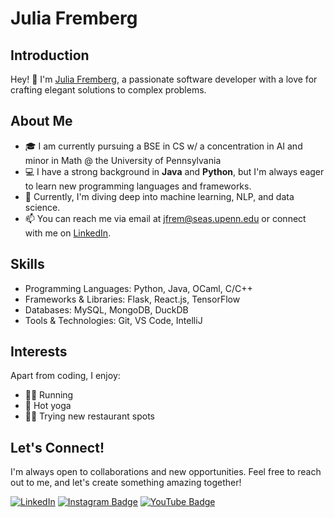# Julia Fremberg

## Introduction

Hey! 👋 I'm [Julia Fremberg](https://www.linkedin.com/in/juliafremberg/), a passionate software developer with a love for crafting elegant solutions to complex problems. 

## About Me

- 🎓 I am currently pursuing a BSE in CS w/ a concentration in AI and minor in Math @ the University of Pennsylvania
- 💻 I have a strong background in **Java** and **Python**, but I'm always eager to learn new programming languages and frameworks.
- 🌱 Currently, I'm diving deep into machine learning, NLP, and data science.
- 📫 You can reach me via email at [jfrem@seas.upenn.edu](mailto:jfrem@seas.upenn.edu) or connect with me on [LinkedIn](https://www.linkedin.com/in/juliafremberg/).

## Skills

- Programming Languages: Python, Java, OCaml, C/C++
- Frameworks & Libraries: Flask, React.js, TensorFlow
- Databases: MySQL, MongoDB, DuckDB
- Tools & Technologies: Git, VS Code, IntelliJ

## Interests

Apart from coding, I enjoy:
- 🏃‍♀️ Running
- 🧘 Hot yoga
- 👩‍🍳 Trying new restaurant spots

## Let's Connect!

I'm always open to collaborations and new opportunities. Feel free to reach out to me, and let's create something amazing together!

[![LinkedIn](https://img.shields.io/badge/-Julia%20Fremberg-blue?style=flat-square&logo=LinkedIn&logoColor=white&link=https://www.linkedin.com/in/juliafremberg/)](https://www.linkedin.com/in/juliafremberg/)
[![Instagram Badge](https://img.shields.io/badge/-juliafremberg-e4405f?style=flat-square&logo=Instagram&logoColor=white&link=https://www.instagram.com/juliafremberg/)](https://www.instagram.com/juliafremberg/)
[![YouTube Badge](https://img.shields.io/badge/-JuliaFremberg-red?style=flat-square&logo=Youtube&logoColor=white&link=https://www.youtube.com/@juliafremberg)](https://www.youtube.com/@juliafremberg)
